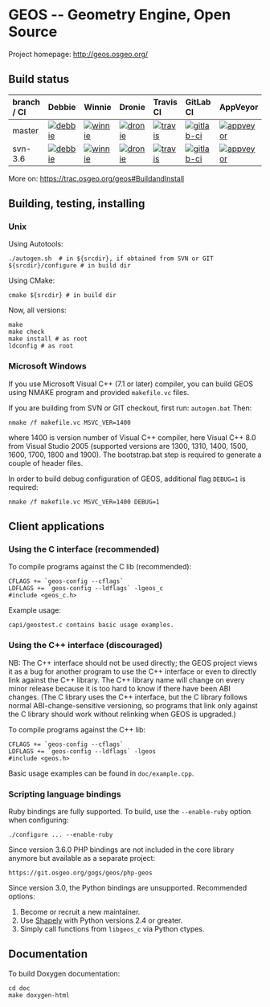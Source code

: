 GEOS -- Geometry Engine, Open Source
====================================

Project homepage: http://geos.osgeo.org/

## Build status

| branch / CI | Debbie | Winnie | Dronie | Travis CI | GitLab CI | AppVeyor |
|:---         |:---    |:---    |:---    |:---       |:---       |:---      |
| master      | [![debbie](https://debbie.postgis.net/buildStatus/icon?job=GEOS_Trunk)](https://debbie.postgis.net/view/GEOS/job/GEOS_Trunk/) | [![winnie](https://debbie.postgis.net:444/view/GEOS/job/GEOS_matrix_trunk/badge/icon)](https://debbie.postgis.net:444/view/GEOS/job/GEOS_matrix_trunk/) | [![dronie](https://drone.osgeo.org/api/badges/geos/geos/status.svg?branch=master)](https://drone.osgeo.org/geos/geos?branch=master) | [![travis](https://travis-ci.org/OSGeo/geos.svg?branch=master)](https://travis-ci.org/OSGeo/geos?branch=masteru) | [![gitlab-ci](https://gitlab.com/geos/libgeos/badges/master/build.svg)](https://gitlab.com/geos/libgeos/commits/master) | [![appveyor](https://ci.appveyor.com/api/projects/status/ao909hwpsb1yu062/branch/masteru?svg=true)](https://ci.appveyor.com/project/OSGeo/geos/branch/masteru) |
| svn-3.6     | [![debbie](https://debbie.postgis.net/buildStatus/icon?job=GEOS_Branch_3.6)](https://debbie.postgis.net/view/GEOS/job/GEOS_Branch_3.6/) | [![winnie](https://debbie.postgis.net:444/view/GEOS/job/GEOS_matrix_branch_3.6/badge/icon)](https://debbie.postgis.net:444/view/GEOS/job/GEOS_matrix_branch_3.6/) | [![dronie](https://drone.osgeo.org/api/badges/geos/geos/status.svg?branch=svn-3.6)](https://drone.osgeo.org/geos/geos?branch=svn-3.6) | [![travis](https://travis-ci.org/OSGeo/geos.svg?branch=svn-3.6)](https://travis-ci.org/OSGeo/geos?branch=svn-3.6) | [![gitlab-ci](https://gitlab.com/geos/libgeos/badges/svn-3.6/build.svg)](https://gitlab.com/geos/libgeos/commits/svn-3.6) | [![appveyor](https://ci.appveyor.com/api/projects/status/ao909hwpsb1yu062/branch/svn-3.6?svg=true)](https://ci.appveyor.com/project/OSGeo/geos/branch/svn-3.6) |

More on: https://trac.osgeo.org/geos#BuildandInstall

## Building, testing, installing

### Unix

Using Autotools:

    ./autogen.sh  # in ${srcdir}, if obtained from SVN or GIT
    ${srcdir}/configure # in build dir

Using CMake:

    cmake ${srcdir} # in build dir

Now, all versions:

    make
    make check
    make install # as root
    ldconfig # as root


### Microsoft Windows

If you use Microsoft Visual C++ (7.1 or later) compiler, you can build
GEOS using NMAKE program and provided `makefile.vc` files.

If you are building from SVN or GIT checkout, first run: `autogen.bat`
Then:

    nmake /f makefile.vc MSVC_VER=1400

where 1400 is version number of Visual C++ compiler, here Visual C++ 8.0
from Visual Studio 2005 (supported versions are 1300, 1310, 1400, 1500,
1600, 1700, 1800 and 1900).
The bootstrap.bat step is required to generate a couple of header files.

In order to build debug configuration of GEOS, additional flag `DEBUG=1`
is required:

    nmake /f makefile.vc MSVC_VER=1400 DEBUG=1


## Client applications

### Using the C interface (recommended)

To compile programs against the C lib (recommended):

    CFLAGS += `geos-config --cflags`
    LDFLAGS += `geos-config --ldflags` -lgeos_c
    #include <geos_c.h>

Example usage:

    capi/geostest.c contains basic usage examples.

### Using the C++ interface (discouraged)

NB: The C++ interface should not be used directly; the GEOS project
views it as a bug for another program to use the C++ interface or even
to directly link against the C++ library.  The C++ library name will
change on every minor release because it is too hard to know if there
have been ABI changes.  (The C library uses the C++ interface, but the
C library follows normal ABI-change-sensitive versioning, so programs
that link only against the C library should work without relinking
when GEOS is upgraded.)

To compile programs against the C++ lib:

    CFLAGS += `geos-config --cflags`
    LDFLAGS += `geos-config --ldflags` -lgeos
    #include <geos.h>

Basic usage examples can be found in `doc/example.cpp`.


### Scripting language bindings

Ruby bindings are fully supported. To build, use the `--enable-ruby` option
when configuring:

    ./configure ... --enable-ruby

Since version 3.6.0 PHP bindings are not included in the core
library anymore but available as a separate project:

    https://git.osgeo.org/gogs/geos/php-geos

Since version 3.0, the Python bindings are unsupported. Recommended options:

 1. Become or recruit a new maintainer.
 2. Use [Shapely](http://pypi.python.org/pypi/Shapely) with Python
    versions 2.4 or greater.
 3. Simply call functions from `libgeos_c` via Python ctypes.

## Documentation

To build Doxygen documentation:

    cd doc
    make doxygen-html


